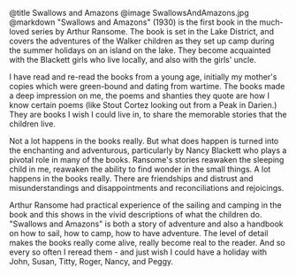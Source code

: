 @title		Swallows and Amazons
@image		SwallowsAndAmazons.jpg
@markdown
"Swallows and Amazons" (1930) is the first book in the much-loved series by
Arthur Ransome.  The book is set in the Lake District, and covers the
adventures of the Walker children as they set up camp during the summer
holidays on an island on the lake.  They become acquainted with the Blackett
girls who live locally, and also with the girls' uncle.

I have read and re-read the books from a young age, initially my mother's
copies which were green-bound and dating from wartime.  The books made a
deep impression on me, the poems and shanties they quote are how I know
certain poems (like Stout Cortez looking out from a Peak in Darien.)  They
are books I wish I could live in, to share the memorable stories that the
children live.

Not a lot happens in the books really.  But what does happen is turned into
the enchanting and adventurous, particularly by Nancy Blackett who plays
a pivotal role in many of the books.  Ransome's stories reawaken the sleeping
child in me, reawaken the ability to find wonder in the small things.
A lot happens in the books really.  There are friendships and distrust and
misunderstandings and disappointments and reconciliations and rejoicings.

Arthur Ransome had practical experience of the sailing and camping in the
book and this shows in the vivid descriptions of what the children do.
"Swallows and Amazons" is both a story of adventure and also a handbook
on how to sail, how to camp, how to have adventure.  The level of detail
makes the books really come alive, really become real to the reader.  And so
every so often I reread them - and just wish I could have a holiday with
John, Susan, Titty, Roger, Nancy, and Peggy.
